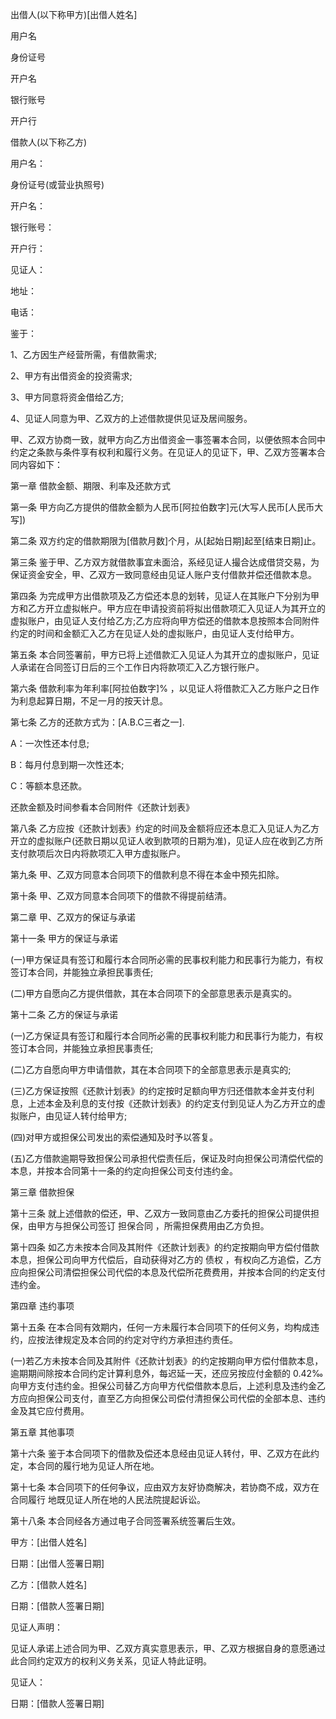 
 


出借人(以下称甲方)[出借人姓名]


用户名


身份证号


开户名


银行账号


开户行


借款人(以下称乙方)


用户名：


身份证号(或营业执照号)


开户名：


银行账号：


开户行：


见证人：


地址：


电话：


鉴于：


1、乙方因生产经营所需，有借款需求;


2、甲方有出借资金的投资需求;


3、甲方同意将资金借给乙方;


4、见证人同意为甲、乙双方的上述借款提供见证及居间服务。


甲、乙双方协商一致，就甲方向乙方出借资金一事签署本合同，以便依照本合同中约定之条款与条件享有权利和履行义务。在见证人的见证下，甲、乙双方签署本合同内容如下：


第一章 借款金额、期限、利率及还款方式


第一条 甲方向乙方提供的借款金额为人民币[阿拉伯数字]元(大写人民币[人民币大写])


第二条 双方约定的借款期限为[借款月数]个月，从[起始日期]起至[结束日期]止。


第三条 鉴于甲、乙方双方就借款事宜未面洽，系经见证人撮合达成借贷交易，为保证资金安全，甲、乙双方一致同意经由见证人账户支付借款并偿还借款本息。


第四条 为完成甲方出借款项及乙方偿还本息的划转，见证人在其账户下分别为甲方和乙方开立虚拟帐户。甲方应在申请投资前将拟出借款项汇入见证人为其开立的虚拟账户，由见证人支付给乙方;乙方应将向甲方偿还的借款本息按照本合同附件约定的时间和金额汇入乙方在见证人处的虚拟账户，由见证人支付给甲方。


第五条 本合同签署前，甲方已将上述借款汇入见证人为其开立的虚拟账户，见证人承诺在合同签订日后的三个工作日内将款项汇入乙方银行账户。


第六条 借款利率为年利率[阿拉伯数字]% ，以见证人将借款汇入乙方账户之日作为利息起算日期，不足一月的按天计息。


第七条 乙方的还款方式为：[A.B.C三者之一].


A：一次性还本付息;


B：每月付息到期一次性还本;


C：等额本息还款。


还款金额及时间参看本合同附件《还款计划表》


第八条 乙方应按《还款计划表》约定的时间及金额将应还本息汇入见证人为乙方开立的虚拟账户(还款日期以见证人收到款项的日期为准)，见证人应在收到乙方所支付款项后次日内将款项汇入甲方虚拟账户。


第九条 甲、乙双方同意本合同项下的借款利息不得在本金中预先扣除。


第十条 甲、乙双方同意本合同项下的借款不得提前结清。


第二章 甲、乙双方的保证与承诺


第十一条 甲方的保证与承诺


(一)甲方保证具有签订和履行本合同所必需的民事权利能力和民事行为能力，有权签订本合同，并能独立承担民事责任;


(二)甲方自愿向乙方提供借款，其在本合同项下的全部意思表示是真实的。


第十二条 乙方的保证与承诺


(一)乙方保证具有签订和履行本合同所必需的民事权利能力和民事行为能力，有权签订本合同，并能独立承担民事责任;


(二)乙方自愿向甲方申请借款，其在本合同项下的全部意思表示是真实的;


(三)乙方保证按照《还款计划表》的约定按时足额向甲方归还借款本金并支付利息，上述本金及利息的支付按《还款计划表》的约定支付到见证人为乙方开立的虚拟账户，由见证人转付给甲方;


(四)对甲方或担保公司发出的索偿通知及时予以答复。


(五)乙方借款逾期导致担保公司承担代偿责任后，保证及时向担保公司清偿代偿的本息，并按本合同第十一条的约定向担保公司支付违约金。


第三章 借款担保


第十三条 就上述借款的偿还，甲、乙双方一致同意由乙方委托的担保公司提供担保，由甲方与担保公司签订
担保合同
，所需担保费用由乙方负担。


第十四条 如乙方未按本合同及其附件《还款计划表》的约定按期向甲方偿付借款本息，担保公司向甲方代偿后，自动获得对乙方的
债权
，有权向乙方追偿，乙方应向担保公司清偿担保公司代偿的本息及代偿所花费费用，并按本合同的约定支付违约金。


第四章 违约事项


第十五条 在本合同有效期内，任何一方未履行本合同项下的任何义务，均构成违约，应按法律规定及本合同的约定对守约方承担违约责任。


(一)若乙方未按本合同及其附件《还款计划表》的约定按期向甲方偿付借款本息，逾期期间除按本合同约定计算利息外，每迟延一天，还应另按应付金额的 0.42‰向甲方支付违约金。担保公司替乙方向甲方代偿借款本息后，上述利息及违约金乙方应向担保公司支付，直至乙方向担保公司偿付清担保公司代偿的全部本息、违约金及其它应付费用。


第五章 其他事项


第十六条 鉴于本合同项下的借款及偿还本息经由见证人转付，甲、乙双方在此约定，本合同的履行地为见证人所在地。


第十七条 本合同项下的任何争议，应由双方友好协商解决，若协商不成，双方在
合同履行
地既见证人所在地的人民法院提起诉讼。


第十八条 本合同经各方通过电子合同签署系统签署后生效。


甲方：[出借人姓名]


日期：[出借人签署日期]


乙方：[借款人姓名]


日期：[借款人签署日期]


见证人声明：


见证人承诺上述合同为甲、乙双方真实意思表示，甲、乙双方根据自身的意愿通过此合同约定双方的权利义务关系，见证人特此证明。


见证人：


日期：[借款人签署日期]
 


 

 
 
 
 
 
  


  
 

  


  


  
 
 
 
 

